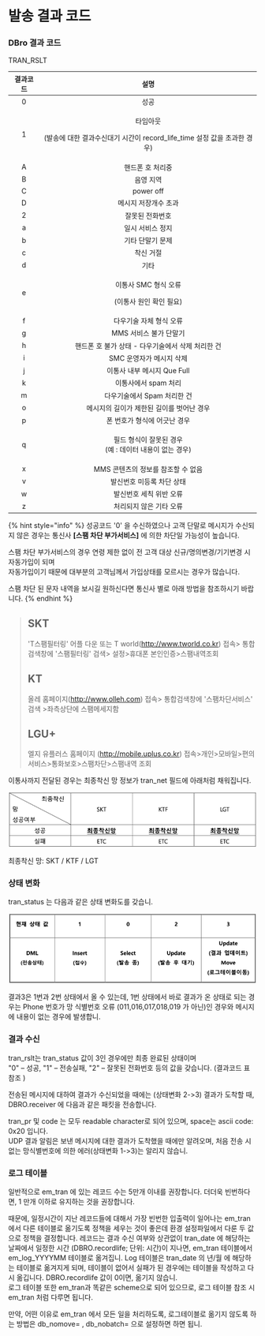 # 발송 결과 코드

### DBro 결과 코드

TRAN\_RSLT

| 결과코드 |                                  설명                                 |
| :--: | :-----------------------------------------------------------------: |
|   0  |                                  성공                                 |
|   1  | <p>타임아웃</p><p>(발송에 대한 결과수신대기 시간이 record_life_time 설정 값을 초과한 경우)</p> |
|   A  |                              핸드폰 호 처리중                              |
|   B  |                                음영 지역                                |
|   C  |                              power off                              |
|   D  |                             메시지 저장개수 초과                             |
|   2  |                               잘못된 전화번호                              |
|   a  |                              일시 서비스 정지                              |
|   b  |                              기타 단말기 문제                              |
|   c  |                                착신 거절                                |
|   d  |                                  기타                                 |
|   e  |              <p>이통사 SMC 형식 오류 </p><p>(이통사 원인 확인 필요)</p>             |
|   f  |                            다우기술 자체 형식 오류                            |
|   g  |                            MMS 서비스 불가 단말기                           |
|   h  |                    핸드폰 호 불가 상태 - 다우기술에서 삭제 처리한 건                    |
|   i  |                           SMC 운영자가 메시지 삭제                           |
|   j  |                         이통사 내부 메시지 Que Full                         |
|   k  |                            이통사에서 spam 처리                            |
|   m  |                          다우기술에서 Spam 처리한 건                          |
|   o  |                       메시지의 길이가 제한된 길이를 벗어난 경우                       |
|   p  |                           폰 번호가 형식에 어긋난 경우                          |
|   q  |             <p>필드 형식이 잘못된 경우<br>(예 : 데이터 내용이 없는 경우)</p>             |
|   x  |                        MMS 콘텐츠의 정보를 참조할 수 없음                        |
|   v  |                            발신번호 미등록 차단 상태                           |
|   w  |                            발신번호 세칙 위반 오류                            |
|   z  |                            처리되지 않은 기타 오류                            |



{% hint style="info" %}
성공코드 '0' 을 수신하였으나 고객 단말로 메시지가 수신되지 않은 경우는 통신사 **\[스팸 차단 부가서비스]** 에 의한 차단일 가능성이 높습니다.

스팸 차단 부가서비스의 경우 연령 제한 없이 전 고객 대상 신규/명의변경/기기변경 시 자동가입이 되며\
자동가입이기 때문에 대부분의 고객님께서 가입상태를 모르시는 경우가 많습니다.

스팸 차단 된 문자 내역을 보시길 원하신다면 통신사 별로 아래 방법을 참조하시기 바랍니다.
{% endhint %}

> ## SKT
>
> 'T스팸필터링' 어플 다운 또는 T world(http://www.tworld.co.kr) 접속> 통합검색창에 '스팸필터링' 검색> 설정>휴대폰 본인인증>스팸내역조회
>
> ## KT
>
> 올레 홈페이지(http://www.olleh.com) 접속> 통합검색창에 '스팸차단서비스' 검색 >좌측상단에 스팸메세지함
>
> ## LGU+
>
> 엘지 유플러스 홈페이지 (http://mobile.uplus.co.kr) 접속>개인>모바일>편의서비스>통화보호>스팸차단>스팸내역 조회



이통사까지 전달된 경우는 최종착신 망 정보가 tran\_net 필드에 아래처럼 채워집니다.

![](<.gitbook/assets/image (3).png>)

최종착신 망: SKT / KTF / LGT



### 상태 변화

tran\_status 는 다음과 같은 상태 변화도를 갖습니.

![](<.gitbook/assets/image (2).png>)

결과3은 1번과 2번 상태에서 올 수 있는데, 1번 상태에서 바로 결과가 온 상태로 되는 경우는 Phone 번호가 망 식별번호 오류 (011,016,017,018,019 가 아닌)인 경우와 메시지에 내용이 없는 경우에 발생합니.



### 결과 수신

tran\_rslt는 tran\_status 값이 3인 경우에만 최종 완료된 상태이며 \
"0" – 성공, "1" – 전송실패, "2" – 잘못된 전화번호 등의 값을 갖습니다. (결과코드 표 참조 )

전송된 메시지에 대하여 결과가 수신되었을 때에는 (상태변화 2->3) 결과가 도착할 때, DBRO.receiver 에 다음과 같은 패킷을 전송합니다.

tran\_pr 및 code 는 모두 readable character로 되어 있으며, space는 ascii code: 0x20 입니다. \
UDP 결과 알림은 보낸 메시지에 대한 결과가 도착했을 때에만 알려오며, 처음 전송 시 없는 망식별번호에 의한 에러(상태변화 1->3)는 알리지 않습니.



### 로그 테이블

일반적으로 em\_tran 에 있는 레코드 수는 5만개 이내를 권장합니다. 더더욱 빈번하다면, 1 만개 이하로 유지하는 것을 권장합니다.&#x20;

때문에, 일정시간이 지난 레코드들에 대해서 가장 빈번한 입출력이 일어나는 em\_tran 에서 다른 테이블로 옮기도록 정책을 세우는 것이 좋은데 환경 설정파일에서 다룬 두 값으로 정책을 결정합니다. 레코드는 결과 수신 여부와 상관없이 tran\_date 에 해당하는 날짜에서 일정한 시간 (DBRO.recordlife; 단위: 시간)이 지나면, em\_tran 테이블에서 em\_log\_YYYYMM 테이블로 옮겨집니. Log 테이블은 tran\_date 의 년/월 에 해당하는 테이블로 옮겨지게 되며, 테이블이 없어서 실패가 된 경우에는 테이블을 작성하고 다시 옮깁니다. DBRO.recordlife 값이 0이면, 옮기지 않습니.\
로그 테이블 또한 em\_tran과 똑같은 scheme으로 되어 있으므로, 로그 테이블 참조 시 em\_tran 처럼 다루면 됩니다.

만약, 어떤 이유로 em\_tran 에서 모든 일을 처리하도록, 로그테이블로 옮기지 않도록 하는 방법은 db\_nomove= , db\_nobatch= 으로 설정하면 하면 됩니.

